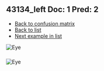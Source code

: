 ## 43134_left Doc: 1 Pred: 2
- [Back to confusion matrix](https://github.com/juliandewit/kaggle_retinopathy/blob/master/matrix.md)
- [Back to list](https://github.com/juliandewit/kaggle_retinopathy/blob/master/lists/12/list.md)
- [Next example in list](https://github.com/juliandewit/kaggle_retinopathy/blob/master/lists/12/43/43158_left.md)

![Eye](https://retinopaty.blob.core.windows.net/size1024/43134_left_1.jpeg)

### 

![Eye]()
